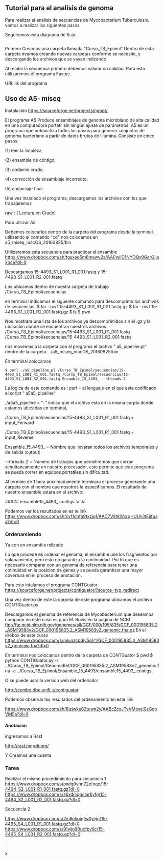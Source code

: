 ## Tutorial para el analisis de genoma

Para realizar el analisis de secuencias de Mycobacterium Tuberculosis. vamos a realizar los siguentes pasos

Seguiremos esta diagrama de flujo.

<img src="/Users/Ricardo/Documents/GitHub/Mycobacterium_WGS/imagen" alt="">

Primero Creamos una carpeta llamada "Curso_TB_Epimol"
Dentro de esta carpeta ireamos creando nuevas carpetas conforme se necesite, y descargando los archivos que se vayan indicando.


Al recibir la secuencia primero debemos valorar su calidad. Para esto utilizaremos el programa Fastqc.

URl:  lik del programa

## Uso de A5- miseq

Instalación
 https://sourceforge.net/projects/ngopt/

El programa A5 Produce ensamblajes de genoma microbiano de alta calidad en una computadora portátil sin ningún ajuste de parámetros.
A5 es un programa que automatiza todos los pasos para generar conjuntos de genoma bacteriano a partir de datos brutos de Illumina.
Consiste en cinco pasos:

(1) leer la limpieza;

(2) ensamble de cóntigo;

(3) andamio crudo;

(4) corrección de ensamblaje incorrecto;

(5) andamiaje final.

Una vez instalado el programa,  descargamos los archivos con los que  trabajaremos

raw : ( Lectura en Crudo)

Para utilizar A5

Debemos colocarlos dentro de la carpeta del programa desde la terminal.
utilizando el comando "cd" nos colocamos en a5_miseq_macOS_20160825/bin

Utilizaremos esta secuencia para practicar el ensamble
https://www.dropbox.com/sh/tguxee5m6mewv2s/AACwiID1NYOQy9GarGjlaxbca?dl=0

Descargamos 15-4493_S1_L001_R1_001.fastq y 15-4493_S1_L001_R2_001.fastq

Los ubicamos dentro de nuestra carpeta de trabajo /Curso_TB_Epimol/secuencias

en terminial  indicamos el siguente comando para descomprimir los archivos de secuencias.
  $ tar -zxvf 15-4493_S1_L001_R1_001.fastq.gz
  $ tar -zxvf 15-4493_S1_L001_R2_001.fastq.gz
  $ ls
  $ pwd

Nos mostrara una lista de los archivos ya descomprimidos sin el .gz
y la ubicación donde se encuentran nuestros archivos
/Curso_TB_Epimol/secuencias/15-4493_S1_L001_R1_001.fastq
/Curso_TB_Epimol/secuencias/15-4493_S1_L001_R2_001.fastq

nos movemos a la carpeta con el programa el archvo " a5_pipeline.pl" dentro de la carpeta .../a5_miseq_macOS_20160825/bin

En terminal colocamos

    $ perl ./a5_pipeline.pl /Curso_TB_Epimol/secuencias/15-4493_S1_L001_R1_001.fastq /Curso_TB_Epimol/secuencias/15-4493_S1_L001_R2_001.fastq Ensamble_15_4493_ --threads 2

La logica de este comando es :
   perl = al lenguaje en el que esta codificado el script  " a5a5_pipeline"

  ./a5a5_pipeline =  ". " indica que el archivo esta en la misma carpta donde estamos ubicados en terminal,

  /Curso_TB_Epimol/secuencias/15-4493_S1_L001_R1_001.fastq = input_Forward

  /Curso_TB_Epimol/secuencias/15-4493_S1_L001_R1_001.fastq = input_Reverse

  Ensamble_15_4493_ = Nombre que llevaran todos los archivos temporales y de salida  (output)


  --threads 2  = Numero de trabajos que permitiremos que corran simultaneamente en nuestro procesador, esto permite que este programa se pueda correr en equipos portatiles sin dificultad.

Al termino de 1 hora proximadamente terminara el proceso generando una carpeta con el nombre que nosotros le especificamos.
El resultado de nuestro ensamble estara en el archivo:

##### ensamble15_4493_.contigs.fasta

Podemos ver los resultados en es te link
https://www.dropbox.com/sh/cvf1dnfa9txzjq1/AAC7V8t8WcrqHUUv3tEjjfuaa?dl=0



### Ordenamiendo

Ya con en ensamble relizado

Lo que procede es ordenar el genoma, el ensamble une los fragmentos por solapamiento, pero esto no garantiza la continuidad.
Por lo que es necesario comparar con un genoma de referencia para tener una cotinuidad en la posicion de genes y se pueda garantizar una mayor covertura en el proceso de anotación.

Para esto intalamos el programa CONTGuator
https://sourceforge.net/projects/contiguator/?source=typ_redirect

Una vez dentro de este la carpeta de este programa ubicamos el archivo CONTIGuator.py

Descargamos el genoma de referencia de Mycobacterium que deseamos comparar en este caso es para M. Bovis
  en la pagina de NCBI ftp://ftp.ncbi.nlm.nih.gov/genomes/all/GCF/000/195/835/GCF_000195835.2_ASM19583v2/GCF_000195835.2_ASM19583v2_genomic.fna.gz
  En el drobox de este curso https://www.dropbox.com/s/mlunzcpdiy5p1r1/GCF_000195835.2_ASM19583v2_genomic.fna?dl=0

  En terminal nos colocamos dentro de la carpeta de CONTGuator
  $ pwd
  $ python CONTIGuator.py -r ../Curso_TB_Epimol/GenomaRef/GCF_000195835.2_ASM19583v2_genomic.fna -c  ../Curso_TB_Epimol/Ensamble_15_4493/ensamble15_4493_.contigs.

  O se puede usar la version web del ordenador

  http://combo.dbe.unifi.it/contiguator


  Podemos observar los resultados del ordenamiento en este link

  https://www.dropbox.com/sh/8izjwke83tuwn2y/AABcZcxJTyVMovej0sGcpVM5a?dl=0


  #### Anotación

  ingresamos a Rast

  http://rast.nmpdr.org/

  Y Creamos una cuenta








  ### Tarea

  Realizar el mismo procedimiento  para
secuencia  1
 https://www.dropbox.com/s/pwfg0vhn72efnqo/15-4494_S2_L001_R1_001.fastq.gz?dl=0
 https://www.dropbox.com/s/z6xdmqqciar6yfg/15-4494_S2_L001_R2_001.fastq.gz?dl=0

Secuencia 2

https://www.dropbox.com/s/2m8pkpiqtw0yejq/15-4495_S4_L001_R1_001.fastq.gz?dl=0
https://www.dropbox.com/s/91yijg90ucfpv0c/15-4495_S4_L001_R2_001.fastq.gz?dl=0











.




x
